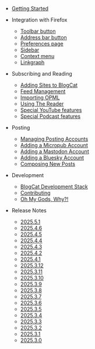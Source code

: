 - [Getting Started](/quickstart)

- Integration with Firefox

  - [Toolbar button](/browseraction)
  - [Address bar button](/pageaction)
  - [Preferences page](/options)
  - [Sidebar](/sidebar)
  - [Context menu](/contextmenu)
  - [Linkgraph](/linkgraph)

- Subscribing and Reading

  - [Adding Sites to BlogCat](/feeddiscovery)
  - [Feed Management](/feedmanagement)
  - [Importing OPML](/opml)
  - [Using The Reader](/reader)
  - [Special YouTube features](/youtube)
  - [Special Podcast features](/podcasts)

- Posting

  - [Managing Posting Accounts](/postingaccounts)
  - [Adding a Micropub Account](/micropub)
  - [Adding a Mastodon Account](/mastodon)
  - [Adding a Bluesky Account](/bluesky)
  - [Composing New Posts](/compose)

- Development

  - [BlogCat Development Stack](/development)
  - [Contributing](/contributing)
  - [Oh My Gods, Why?!](/why)

- Release Notes
  - [2025.5.1](/release-notes/2025.5.1)
  - [2025.4.6](/release-notes/2025.4.6)
  - [2025.4.5](/release-notes/2025.4.5)
  - [2025.4.4](/release-notes/2025.4.4)
  - [2025.4.3](/release-notes/2025.4.3)
  - [2025.4.2](/release-notes/2025.4.2)
  - [2025.4.1](/release-notes/2025.4.1)
  - [2025.3.12](/release-notes/2025.3.12)
  - [2025.3.11](/release-notes/2025.3.11)
  - [2025.3.10](/release-notes/2025.3.10)
  - [2025.3.9](/release-notes/2025.3.9)
  - [2025.3.8](/release-notes/2025.3.8)
  - [2025.3.7](/release-notes/2025.3.7)
  - [2025.3.6](/release-notes/2025.3.6)
  - [2025.3.5](/release-notes/2025.3.5)
  - [2025.3.4](/release-notes/2025.3.4)
  - [2025.3.3](/release-notes/2025.3.3)
  - [2025.3.2](/release-notes/2025.3.2)
  - [2025.3.1](/release-notes/2025.3.1)
  - [2025.3.0](/release-notes/2025.3.0)
